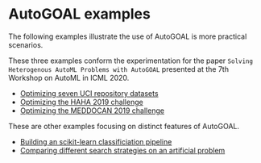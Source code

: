 # AutoGOAL examples

The following examples illustrate the use of AutoGOAL is more practical scenarios.

These three examples conform the experimentation for the paper
`Solving Heterogenous AutoML Problems with AutoGOAL` presented at the 7th Workshop on AutoML in ICML 2020.

* [Optimizing seven UCI repository datasets](./solving_uci_datasets)
* [Optimizing the HAHA 2019 challenge](./solving_haha_2019)
* [Optimizing the MEDDOCAN 2019 challenge](./solving_meddocan_2019)

These are other examples focusing on distinct features of AutoGOAL.

* [Building an scikit-learn classificiation pipeline](./sklearn_simple_grammar)
* [Comparing different search strategies on an artificial problem](./comparing_search_strategies)
